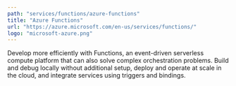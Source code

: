 ```yaml
---
path: "services/functions/azure-functions"
title: "Azure Functions"
url: "https://azure.microsoft.com/en-us/services/functions/"
logo: "microsoft-azure.png"
---
```


Develop more efficiently with Functions, an event-driven serverless compute platform that can also solve complex orchestration problems. Build and debug locally without additional setup, deploy and operate at scale in the cloud, and integrate services using triggers and bindings.
